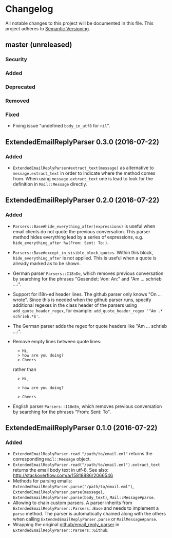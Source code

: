 # Changelog

All notable changes to this project will be documented in this file.
This project adheres to [Semantic Versioning](http://semver.org/).

## master (unreleased)
### Security
### Added
### Deprecated
### Removed
### Fixed
- Fixing issue "undefined `body_in_utf8` for `nil`".

## ExtendedEmailReplyParser 0.3.0 (2016-07-22)
### Added
- `ExtendedEmailReplyParser#extract_text(message)` as alternative to `message.extract_text` in order to indicate where the method comes from. When using `message.extract_text` one is lead to look for the definition in `Mail::Message` directly.

## ExtendedEmailReplyParser 0.2.0 (2016-07-22)
### Added
- `Parsers::Base#hide_everything_after(expressions)` is useful when email clients do not quote the previous conversation. This parser method hides everything lead by a series of expressions, e.g. `hide_everything_after %w(From: Sent: To:)`.
- `Parsers::Base#except_in_visible_block_quotes`. Within this block, `hide_everything_after` is not applied. This is useful when a quote is already marked as to be shown.
- German parser `Parsers::I18nDe`, which removes previous conversation by searching for the phrases "Gesendet: Von: An:" and "Am ... schrieb ...:".
- Support for i18n-ed header lines. The github parser only knows "On ... wrote". Since this is needed when the github parser runs, specify additional regexes in the class header of the parsers using `add_quote_header_regex`, for example: `add_quote_header_regex '^Am .* schrieb.*$'`.
- The German parser adds the regex for quote headers like "Am ... schrieb ...:".
- Remove empty lines between quote lines:

        > Hi,
        > how are you doing?
        > Cheers

  rather than

        > Hi,

        > how are you doing?

        > Cheers
- English parser `Parsers::I18nEn`, which removes previous conversation by searching for the phrases "From: Sent: To".

## ExtendedEmailReplyParser 0.1.0 (2016-07-22)
### Added
- `ExtendedEmailReplyParser.read "/path/to/email.eml"` returns the corresponding `Mail::Message` object.
- `ExtendedEmailReplyParser.read("/path/to/email.eml").extract_text` returns the email body text in utf-8. See also: http://stackoverflow.com/a/15818886/2066546
- Methods for parsing emails: `ExtendedEmailReplyParser.parse("/path/to/email.eml")`, `ExtendedEmailReplyParser.parse(message)`, `ExtendedEmailReplyParser.parse(body_text)`, `Mail::Message#parse`.
- Allowing to chain custom parsers. A parser inherits from `ExtendedEmailReplyParser::Parsers::Base` and needs to implement a `parse` method. The parser is automatically chained along with the others when calling `ExtendedEmailReplyParser.parse` or `MailMessage#parse`.
- Wrapping the original [github/email_reply_parser](https://github.com/github/email_reply_parser) in `ExtendedEmailReplyParser::Parsers::Github`.
